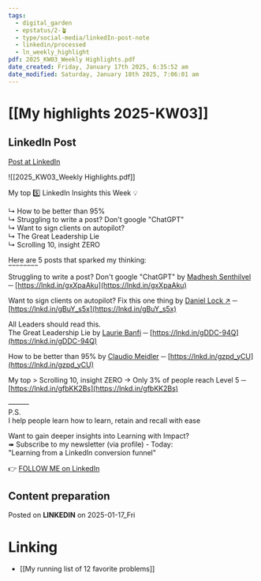 ```yaml
---
tags:
  - digital_garden
  - epstatus/2-🪴
  - type/social-media/linkedIn-post-note
  - linkedin/processed
  - ln_weekly_highlight
pdf: 2025_KW03_Weekly Highlights.pdf
date_created: Friday, January 17th 2025, 6:35:52 am
date_modified: Saturday, January 18th 2025, 7:06:01 am
---
```

# [[My highlights 2025-KW03]]
## LinkedIn Post
[Post at LinkedIn](https://www.linkedin.com/posts/sebastiankamilli_week-3-2025-activity-7285913903451054080--7PW?utm_source=share&utm_medium=member_desktop)
  
![[2025_KW03_Weekly Highlights.pdf]]

My top 5️⃣ LinkedIn Insights this Week 💡  
  
↳ How to be better than 95%  
↳ Struggling to write a post? Don't google "ChatGPT"  
↳ Want to sign clients on autopilot?  
↳ The Great Leadership Lie  
↳ Scrolling 10, insight ZERO  
  
Here are 5 posts that sparked my thinking:  
‾‾‾‾‾‾‾‾  
Struggling to write a post? Don't google "ChatGPT" by [Madhesh Senthilvel](https://www.linkedin.com/in/madheshs/) ─ [https://lnkd.in/gxXpaAku](https://lnkd.in/gxXpaAku)  
  
Want to sign clients on autopilot? Fix this one thing by [Daniel Lock ↗](https://www.linkedin.com/in/daniellock/) ─ [https://lnkd.in/gBuY_s5x](https://lnkd.in/gBuY_s5x)  
  
All Leaders should read this.  
The Great Leadership Lie by [Laurie Banfi](https://www.linkedin.com/in/lauriebanfi/) ─ [https://lnkd.in/gDDC-94Q](https://lnkd.in/gDDC-94Q)  
  
How to be better than 95% by [Claudio Meidler](https://www.linkedin.com/in/claudiomeidler/) ─ [https://lnkd.in/gzpd_yCU](https://lnkd.in/gzpd_yCU)  
  
My top > Scrolling 10, insight ZERO → Only 3% of people reach Level 5 ─ [https://lnkd.in/gfbKK2Bs](https://lnkd.in/gfbKK2Bs)  

———  
P.S.  
I help people learn how to learn, retain and recall with ease  
  
Want to gain deeper insights into Learning with Impact?  
➠ Subscribe to my newsletter (via profile) - Today:  
"Learning from a LinkedIn conversion funnel"

👉 [FOLLOW ME on LinkedIn](https://www.linkedin.com/comm/mynetwork/discovery-see-all?usecase=PEOPLE_FOLLOWS&followMember=sebastiankamilli)

## Content preparation

Posted on **LINKEDIN** on 2025-01-17_Fri
# Linking
+ [[My running list of 12 favorite problems]]